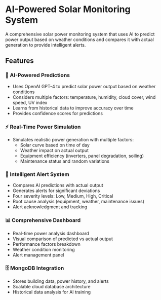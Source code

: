 # AI-Powered Solar Monitoring System

A comprehensive solar power monitoring system that uses AI to predict power output based on weather conditions and compares it with actual generation to provide intelligent alerts.

## Features

### 🤖 AI-Powered Predictions
- Uses OpenAI GPT-4 to predict solar power output based on weather conditions
- Considers multiple factors: temperature, humidity, cloud cover, wind speed, UV index
- Learns from historical data to improve accuracy over time
- Provides confidence scores for predictions

### ⚡ Real-Time Power Simulation
- Simulates realistic power generation with multiple factors:
  - Solar curve based on time of day
  - Weather impact on actual output
  - Equipment efficiency (inverters, panel degradation, soiling)
  - Maintenance status and random variations

### 🚨 Intelligent Alert System
- Compares AI predictions with actual output
- Generates alerts for significant deviations
- Four severity levels: Low, Medium, High, Critical
- Root cause analysis (equipment, weather, maintenance issues)
- Alert acknowledgment and tracking

### 📊 Comprehensive Dashboard
- Real-time power analysis dashboard
- Visual comparison of predicted vs actual output
- Performance factors breakdown
- Weather condition monitoring
- Alert management panel

### 🗄️ MongoDB Integration
- Stores building data, power history, and alerts
- Scalable cloud database architecture
- Historical data analysis for AI training

